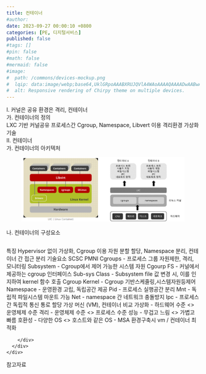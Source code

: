 ```yaml
---
title: 컨테이너
#author: 
date: 2023-09-27 00:00:10 +0800
categories: [PE, 디지털서비스]
published: false
#tags: []
#pin: false
#math: false
#mermaid: false
#image:
#  path: /commons/devices-mockup.png
#  lqip: data:image/webp;base64,UklGRpoAAABXRUJQVlA4WAoAAAAQAAAADwAABwAAQUxQSDIAAAARL0AmbZurmr57yyIiqE8oiG0bejIYEQTgqiDA9vqnsUSI6H+oAERp2HZ65qP/VIAWAFZQOCBCAAAA8AEAnQEqEAAIAAVAfCWkAALp8sF8rgRgAP7o9FDvMCkMde9PK7euH5M1m6VWoDXf2FkP3BqV0ZYbO6NA/VFIAAAA
#  alt: Responsive rendering of Chirpy theme on multiple devices.
---
```


<div class="post-wrap">
  <div class="para">
    <div class="para-title">
      I. 커널은 공유 환경은 격리, 컨테이너
    </div>
    <div class="para-cntnt">
      <div class="para">
        <div class="para-title">
          가. 컨테이너의 정의
        </div>
        <div class="para-cntnt">
            LXC 기반 커널공유 프로세스간 Cgroup, Namespace, Libvert 이용 격리환경 가상화 기술
        </div>
      </div>
    </div>
  </div>
  
  <div class="para">
    <div class="para-title">
      II. 컨테이너
    </div>
    <div class="para-cntnt">
      <div class="para">
        <div class="para-title">
          가. 컨테이너의 아키텍처
        </div>
        <div class="para-cntnt">
          <figure class="post-figure">
            <img src="/assets/img/posts/컨테이너.png" alt="컨테이너">
<!--            <figcaption>Source: Unveiling the Metaverse: Exploring Emerging Trends, Multifaceted Perspectives, and Future Challenges</figcaption>-->
          </figure>
        </div>
      </div>
      <div class="para">
        <div class="para-title">
          나. 컨테이너의 구성요소
        </div>
        <div class="para-cntnt">
          <table class="post-table">
          </table>
          특징
  Hypervisor 없이 가상화, Cgroup 이용 자원 분할 할당, Namespace 분리, 컨테이너 간 접근 분리
기술요소 SCSC PMNI
  Cgroups - 프로세스 그룹 자원제한, 격리, 모니터링
    Subsystem - Cgroup에서 제어 가능한 시스템 자원
    Cgourp FS - 커널에서 제공하는 cgroup 인터페이스
    Sub-sys Class - Subsystem file 값 변경 시, 이를 인지하여 kernel 함수 호출
    Cgroup Kernel - Cgroup 기반스케줄링,시스템자원등제어
  Namespace - 운영환경 고립, 독립공간 제공
    Pid - 프로세스 실행공간 분리
    Mnt - 독립적 파일시스템 마운트 가능
    Net - namespace 간 네트워크 충돌방지
    Ipc - 프로세스 간 독립적 통신 통로 할당
가상 머신 (VM), 컨테이너 비교
  가상화 - 하드웨어 수준 &lt;&gt; 운영체제 수준
  격리 - 운영체제 수준 &lt;&gt; 프로세스 수준
  성능 - 무겁고 느림 &lt;&gt; 가볍고 빠름
  호환성 - 다양한 OS &lt;&gt; 호스트와 같은 OS
- MSA 환경구축시 vm / 컨테이너 최적화

        </div>
      </div>
    </div>
  </div>

  <div class="refr-wrap">
    <div class="refr-title">
        참고자료
    </div>
    <ol class="refr-list">
    <!--    <li>(나현식, 최대선) <a target="_blank" href="https://scienceon.kisti.re.kr/commons/util/originalView.do?cn=JAKO202225948430499&oCn=JAKO202225948430499&dbt=JAKO&journal=NJOU00291864">메타버스 보안 위협 요소 및 대응 방안 검토</a></li>-->
    <!--    <li>(M. Uddin, S. Manickam, H. Ullah, M. Obaidat and A. Dandoush) <a target="_blank" href="https://ieeexplore.ieee.org/abstract/document/10138386">Unveiling the Metaverse: Exploring Emerging Trends, Multifaceted Perspectives, and Future Challenges</a></li>-->
    </ol>
  </div>
</div>
